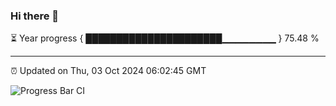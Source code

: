 ### Hi there 👋

⏳ Year progress { ██████████████████████▁▁▁▁▁▁▁▁ } 75.48 %

---

⏰ Updated on Thu, 03 Oct 2024 06:02:45 GMT

![Progress Bar CI](https://github.com/EinsPommes/EinsPommes/blob/main/.github/workflows/main.yml)
